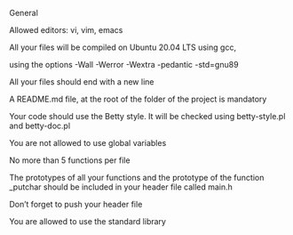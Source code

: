 General

Allowed editors: vi, vim, emacs

All your files will be compiled on Ubuntu 20.04 LTS using gcc,

using the options -Wall -Werror -Wextra -pedantic -std=gnu89

All your files should end with a new line

A README.md file, at the root of the folder of the project is mandatory

Your code should use the Betty style. It will be checked using
betty-style.pl and betty-doc.pl

You are not allowed to use global variables

No more than 5 functions per file

The prototypes of all your functions and the prototype of the
function _putchar should be included in your header file called main.h

Don’t forget to push your header file

You are allowed to use the standard library